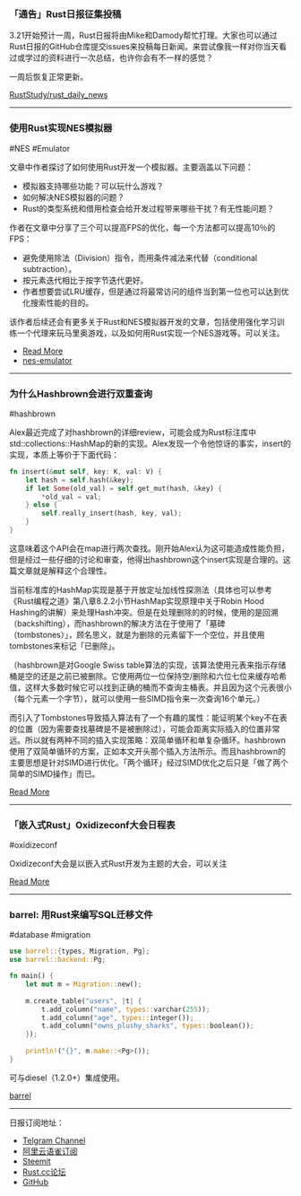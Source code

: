 ### 「通告」Rust日报征集投稿

3.21开始预计一周，Rust日报将由Mike和Damody帮忙打理。大家也可以通过Rust日报的GitHub仓库提交issues来投稿每日新闻。来尝试像我一样对你当天看过或学过的资料进行一次总结，也许你会有不一样的感觉？

一周后恢复正常更新。

[RustStudy/rust_daily_news](https://github.com/RustStudy/rust_daily_news)

---

### 使用Rust实现NES模拟器

#NES #Emulator

文章中作者探讨了如何使用Rust开发一个模拟器。主要涵盖以下问题：

- 模拟器支持哪些功能？可以玩什么游戏？
- 如何解决NES模拟器的问题？
- Rust的类型系统和借用检查会给开发过程带来哪些干扰？有无性能问题？

作者在文章中分享了三个可以提高FPS的优化，每一个方法都可以提高10％的FPS：

- 避免使用除法（Division）指令，而用条件减法来代替（conditional subtraction）。
- 按元素迭代相比于按字节迭代更好。
- 作者想要尝试LRU缓存，但是通过将最常访问的组件当到第一位也可以达到优化搜索性能的目的。

该作者后续还会有更多关于Rust和NES模拟器开发的文章，包括使用强化学习训练一个代理来玩马里奥游戏，以及如何用Rust实现一个NES游戏等。可以关注。

- [Read More](https://www.michaelburge.us/2019/03/18/nes-design.html)
- [nes-emulator](https://github.com/MichaelBurge/nes-emulator)

---

### 为什么Hashbrown会进行双重查询

#hashbrown 

Alex最近完成了对hashbrown的详细review，可能会成为Rust标注库中std::collections::HashMap的新的实现。Alex发现一个令他惊讶的事实，insert的实现，本质上等价于下面代码：

```rust
fn insert(&mut self, key: K, val: V) {
    let hash = self.hash(&key);
    if let Some(old_val) = self.get_mut(hash, &key) {
        *old_val = val;
    } else {
        self.really_insert(hash, key, val);
    }
}
```

这意味着这个API会在map进行两次查找。刚开始Alex认为这可能造成性能负担，但是经过一些仔细的讨论和审查，他得出hashbrown这个insert实现是合理的。这篇文章就是解释这个合理性。

当前标准库的HashMap实现是基于开放定址加线性探测法（具体也可以参考《Rust编程之道》第八章8.2.2小节HashMap实现原理中关于Robin Hood Hashing的讲解）来处理Hash冲突。但是在处理删除的的时候，使用的是回溯（backshifting），而hashbrown的解决方法在于使用了「墓碑（tombstones）」，顾名思义，就是为删除的元素留下一个空位，并且使用tombstones来标记「已删除」。

（hashbrown是对Google Swiss table算法的实现，该算法使用元表来指示存储桶是空的还是之前已被删除。它使用两位一位保持空/删除和六位七位来缓存哈希值，这样大多数时候它可以找到正确的桶而不查询主桶表。并且因为这个元表很小（每个元素一个字节），就可以使用一些SIMD指令来一次查询16个单元。）

而引入了Tombstones导致插入算法有了一个有趣的属性：能证明某个key不在表的位置（因为需要查找墓碑是不是被删除过），可能会距离实际插入的位置非常远。所以就有两种不同的插入实现策略：双简单循环和单复杂循环。hashbrown使用了双简单循环的方案，正如本文开头那个插入方法所示。而且hashbrown的主要思想是针对SIMD进行优化。「两个循环」经过SIMD优化之后只是「做了两个简单的SIMD操作」而已。

[Read More](https://gankro.github.io/blah/hashbrown-insert/)

---

### 「嵌入式Rust」Oxidizeconf大会日程表

#oxidizeconf

Oxidizeconf大会是以嵌入式Rust开发为主题的大会，可以关注

[Read More](https://oxidizeconf.com/schedule/)

---

### barrel: 用Rust来编写SQL迁移文件

#database #migration

```rust
use barrel::{types, Migration, Pg};
use barrel::backend::Pg;

fn main() {
    let mut m = Migration::new();
    
    m.create_table("users", |t| {
        t.add_column("name", types::varchar(255));
        t.add_column("age", types::integer());
        t.add_column("owns_plushy_sharks", types::boolean());
    });
    
    println!("{}", m.make::<Pg>());
}
```

可与diesel（1.2.0+）集成使用。

[barrel](https://github.com/spacekookie/barrel)

---

日报订阅地址：

- [Telgram Channel](https://t.me/rust_daily_news )
- [阿里云语雀订阅](https://www.yuque.com/chaosbot/rustnews)
- [Steemit](https://steemit.com/@blackanger)
- [Rust.cc论坛](https://rust.cc)
- [GitHub](https://github.com/RustStudy/rust_daily_news)